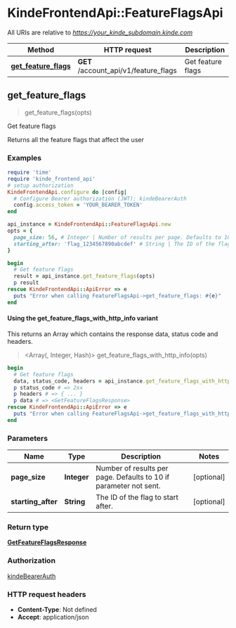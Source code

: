 # KindeFrontendApi::FeatureFlagsApi

All URIs are relative to *https://your_kinde_subdomain.kinde.com*

| Method | HTTP request | Description |
| ------ | ------------ | ----------- |
| [**get_feature_flags**](FeatureFlagsApi.md#get_feature_flags) | **GET** /account_api/v1/feature_flags | Get feature flags |


## get_feature_flags

> <GetFeatureFlagsResponse> get_feature_flags(opts)

Get feature flags

Returns all the feature flags that affect the user 

### Examples

```ruby
require 'time'
require 'kinde_frontend_api'
# setup authorization
KindeFrontendApi.configure do |config|
  # Configure Bearer authorization (JWT): kindeBearerAuth
  config.access_token = 'YOUR_BEARER_TOKEN'
end

api_instance = KindeFrontendApi::FeatureFlagsApi.new
opts = {
  page_size: 56, # Integer | Number of results per page. Defaults to 10 if parameter not sent.
  starting_after: 'flag_1234567890abcdef' # String | The ID of the flag to start after.
}

begin
  # Get feature flags
  result = api_instance.get_feature_flags(opts)
  p result
rescue KindeFrontendApi::ApiError => e
  puts "Error when calling FeatureFlagsApi->get_feature_flags: #{e}"
end
```

#### Using the get_feature_flags_with_http_info variant

This returns an Array which contains the response data, status code and headers.

> <Array(<GetFeatureFlagsResponse>, Integer, Hash)> get_feature_flags_with_http_info(opts)

```ruby
begin
  # Get feature flags
  data, status_code, headers = api_instance.get_feature_flags_with_http_info(opts)
  p status_code # => 2xx
  p headers # => { ... }
  p data # => <GetFeatureFlagsResponse>
rescue KindeFrontendApi::ApiError => e
  puts "Error when calling FeatureFlagsApi->get_feature_flags_with_http_info: #{e}"
end
```

### Parameters

| Name | Type | Description | Notes |
| ---- | ---- | ----------- | ----- |
| **page_size** | **Integer** | Number of results per page. Defaults to 10 if parameter not sent. | [optional] |
| **starting_after** | **String** | The ID of the flag to start after. | [optional] |

### Return type

[**GetFeatureFlagsResponse**](GetFeatureFlagsResponse.md)

### Authorization

[kindeBearerAuth](../README.md#kindeBearerAuth)

### HTTP request headers

- **Content-Type**: Not defined
- **Accept**: application/json


